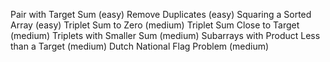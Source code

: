 Pair with Target Sum (easy)
Remove Duplicates (easy)
Squaring a Sorted Array (easy)
Triplet Sum to Zero (medium)
Triplet Sum Close to Target (medium)
Triplets with Smaller Sum (medium)
Subarrays with Product Less than a Target (medium)
Dutch National Flag Problem (medium)

